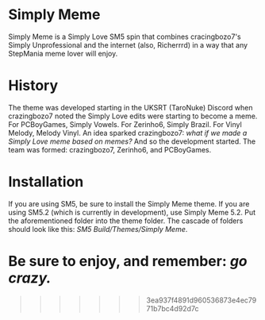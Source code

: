 # Simply Meme
Simply Meme is a Simply Love SM5 spin that combines cracingbozo7's Simply Unprofessional and the internet (also, Richerrrd) in a way that any StepMania meme lover will enjoy.

# History
The theme was developed starting in the UKSRT (TaroNuke) Discord when crazingbozo7 noted the Simply Love edits were starting to become a meme. For PCBoyGames, Simply Vowels. For Zerinho6, Simply Brazil. For Vinyl Melody, Melody Vinyl. An idea sparked crazingbozo7: _what if we made a Simply Love meme based on memes?_ And so the development started. The team was formed: crazingbozo7, Zerinho6, and PCBoyGames.

# Installation
If you are using SM5, be sure to install the Simply Meme theme. If you are using SM5.2 (which is currently in development), use Simply Meme 5.2. Put the aforementioned folder into the theme folder. The cascade of folders should look like this: _SM5 Build/Themes/Simply Meme_.

# Be sure to enjoy, and remember: _go crazy._
>>>>>>> 3ea937f4891d960536873e4ec7971b7bc4d92d7c
